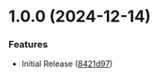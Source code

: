 # 1.0.0 (2024-12-14)


### Features

* Initial Release ([8421d97](https://github.com/CoCreate-app/CoCreate-clipboard/commit/8421d971b1ee2fda99a41d87de41ce767b9c49ee))
